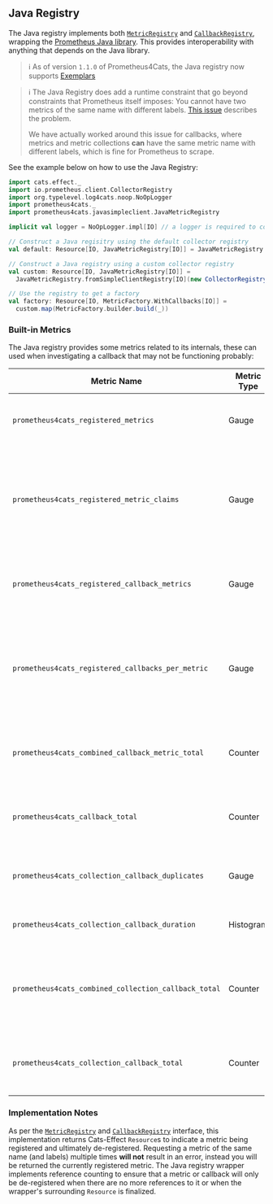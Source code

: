 ## Java Registry

The Java registry implements both [`MetricRegistry`] and [`CallbackRegistry`], wrapping the [Prometheus Java library].
This provides interoperability with anything that depends on the Java library.

> ℹ️ As of version `1.1.0` of Prometheus4Cats, the Java registry now supports [Exemplars](../interface/exemplar.md)

> ℹ️ The Java Registry does add a runtime constraint that go beyond constraints that Prometheus itself imposes:
> You cannot have two metrics of the same name with different labels.
> [This issue](https://github.com/prometheus/client_java/issues/696) describes the problem.
>
> We have actually worked around this issue for callbacks, where metrics and metric collections **can** have the same
> metric name with different labels, which is fine for Prometheus to scrape.

See the example below on how to use the Java Registry:

```scala mdoc:silent
import cats.effect._
import io.prometheus.client.CollectorRegistry
import org.typelevel.log4cats.noop.NoOpLogger
import prometheus4cats._
import prometheus4cats.javasimpleclient.JavaMetricRegistry

implicit val logger = NoOpLogger.impl[IO] // a logger is required to construct the Java registry

// Construct a Java regisitry using the default collector registry
val default: Resource[IO, JavaMetricRegistry[IO]] = JavaMetricRegistry.default[IO]()

// Construct a Java registry using a custom collector registry
val custom: Resource[IO, JavaMetricRegistry[IO]] =
  JavaMetricRegistry.fromSimpleClientRegistry[IO](new CollectorRegistry())

// Use the registry to get a factory
val factory: Resource[IO, MetricFactory.WithCallbacks[IO]] =
  custom.map(MetricFactory.builder.build(_))
```

### Built-in Metrics

The Java registry provides some metrics related to its internals, these can used when investigating a callback that may
not be functioning probably:

| Metric Name                                          | Metric Type | Labels                             | Description                                                                                                                                                                |
|------------------------------------------------------|-------------|------------------------------------|----------------------------------------------------------------------------------------------------------------------------------------------------------------------------|
| `prometheus4cats_registered_metrics`                 | Gauge       |                                    | Number of [metrics] registered in the Prometheus Java registry by Prometheus4Cats                                                                                          |
| `prometheus4cats_registered_metric_claims`           | Gauge       | `metric_name`, `metric_type`       | Number of claims on each metric registered in the Prometheus Java registry by Prometheus4Cats; i.e. how many [references](#implementation-notes) there are for each metric |
| `prometheus4cats_registered_callback_metrics`        | Gauge       |                                    | Number of [callback] metrics registered in the Prometheus Java registry by Prometheus4Cats                                                                                 |
| `prometheus4cats_registered_callbacks_per_metric`    | Gauge       | `metric_name`, `metric_type`       | Number of callbacks per metric [callback] registered with the Prometheus4Cats Java registry. Multiple callbacks may be registered per metric name.                         |                                                                                                                                                                            |
| `prometheus4cats_combined_callback_metric_total`     | Counter     | `metric_name`, `status`            | Number of times all callbacks for a metric have been executed, with a status (success, error, timeout)                                                                     |
| `prometheus4cats_callback_total`                     | Counter     | `metric_name`, `status`            | Number of times each metric callback has been executed, with a status (success, error, timeout)                                                                            |
| `prometheus4cats_collection_callback_duplicates`     | Gauge       | `duplicate_type`,  `metric_prefix` | Duplicate metrics with different types detected in [metric collection]s callbacks                                                                                          |
| `prometheus4cats_collection_callback_duration`       | Histogram   |                                    | Time it takes to run all [metric collection] callbacks                                                                                                                     |
| `prometheus4cats_combined_collection_callback_total` | Counter     | `status`                           | Number of times all of the [metric collection] callbacks have been executed, with a status (success, error, timeout)                                                       |
| `prometheus4cats_collection_callback_total`          | Counter     | `status`                           | Number of times a [metric collection] callback has been executed, with a status (success, error, timeout)                                                                  |

### Implementation Notes

As per the [`MetricRegistry`] and [`CallbackRegistry`] interface, this implementation returns Cats-Effect `Resource`s
to indicate a metric being registered and ultimately de-registered. Requesting a metric of the same name (and labels)
multiple times **will not** result in an error, instead you will be returned the currently registered metric. The Java
registry wrapper implements reference counting to ensure that a metric or callback will only be de-registered when there
are no more references to it or when the wrapper's surrounding `Resource` is finalized.

[metrics]: ../metrics/primitive-metric-types.md
[callback]: ../interface/dsl.md#metric-callbacks
[metric collection]: ../interface/dsl.md#metric-collection

[`MetricRegistry`]: ../interface/metric-registry.md
[`CallbackRegistry`]: ../interface/callback-registry.md

[Prometheus Java library]: https://github.com/prometheus/client_java/
